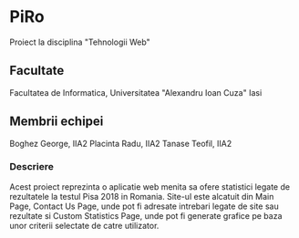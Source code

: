 # PiRo
Proiect la disciplina "Tehnologii Web"

## Facultate
Facultatea de Informatica, Universitatea "Alexandru Ioan Cuza" Iasi

## Membrii echipei
Boghez George, IIA2
Placinta Radu, IIA2
Tanase Teofil, IIA2

### Descriere
Acest proiect reprezinta o aplicatie web menita sa ofere statistici legate de rezultatele la testul Pisa 2018 in Romania. Site-ul este alcatuit din Main Page, Contact Us Page, unde pot fi adresate intrebari legate de site sau rezultate si Custom Statistics Page, unde pot fi generate grafice pe baza unor criterii selectate de catre utilizator.
